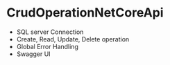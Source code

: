 # CrudOperationNetCoreApi
- SQL server Connection
- Create, Read, Update, Delete operation
- Global Error Handling
- Swagger UI
